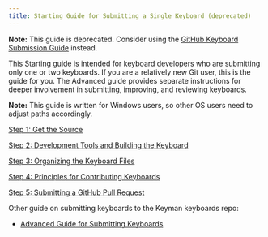 ```yaml
---
title: Starting Guide for Submitting a Single Keyboard (deprecated)
---
```


**Note:** This guide is deprecated. Consider using the [GitHub Keyboard
Submission Guide](../github) instead.

This Starting guide is intended for keyboard developers who are
submitting only one or two keyboards. If you are a relatively new Git
user, this is the guide for you. The Advanced guide provides separate
instructions for deeper involvement in submitting, improving, and
reviewing keyboards.

**Note:** This guide is written for Windows users, so other OS users
need to adjust paths accordingly.

[Step 1: Get the Source](step-1)

[Step 2: Development Tools and Building the Keyboard](step-2)

[Step 3: Organizing the Keyboard Files](step-3)

[Step 4: Principles for Contributing Keyboards](step-4)

[Step 5: Submitting a GitHub Pull Request](step-5)

Other guide on submitting keyboards to the Keyman keyboards repo:

-   [Advanced Guide for Submitting Keyboards](../advanced)
